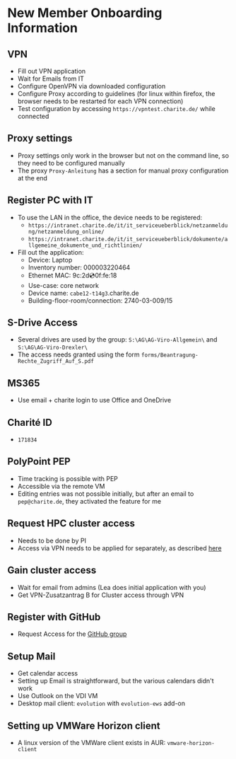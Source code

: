 # New Member Onboarding Information

## VPN

* Fill out VPN application
* Wait for Emails from IT
* Configure OpenVPN via downloaded configuration
* Configure Proxy according to guidelines (for linux within firefox, the
  browser needs to be restarted for each VPN connection)
* Test configuration by accessing `https://vpntest.charite.de/` while connected

## Proxy settings

* Proxy settings only work in the browser but not on the command line, so they need to be configured manually
* The proxy `Proxy-Anleitung` has a section for manual proxy configuration at the end

## Register PC with IT

* To use the LAN in the office, the device needs to be registered:
    * `https://intranet.charite.de/it/it_serviceueberblick/netzanmeldung/netzanmeldung_online/`
    * `https://intranet.charite.de/it/it_serviceueberblick/dokumente/allgemeine_dokumente_und_richtlinien/`
* Fill out the application:
    * Device: Laptop
    * Inventory number: 000003220464
    * Ethernet MAC: 9c:2d:cd:0f:fe:18
    * Use-case: core network
    * Device name: `cabe12-t14g3`.charite.de
    * Building-floor-room/connection: 2740-03-009/15

## S-Drive Access

* Several drives are used by the group: `S:\AG\AG-Viro-Allgemein\` and
  `S:\AG\AG-Viro-Drexler\`
* The access needs granted using the form
  `forms/Beantragung-Rechte_Zugriff_Auf_S.pdf`

## MS365

* Use email + charite login to use Office and OneDrive

## Charité ID

* `171834`

## PolyPoint PEP 

* Time tracking is possible with PEP
* Accessible via the remote VM
* Editing entries was not possible initially, but after an email to
  `pep@charite.de`, they activated the feature for me

## Request HPC cluster access 

* Needs to be done by PI
* Access via VPN needs to be applied for separately, as described
  [here](https://bihealth.github.io/bih-cluster/connecting/from-external)

## Gain cluster access

* Wait for email from admins (Lea does initial application with you)
* Get VPN-Zusatzantrag B for Cluster access through VPN

## Register with GitHub

* Request Access for the [GitHub group](https://github.com/drexler-virus-epidemiology)

## Setup Mail

* Get calendar access
* Setting up Email is straightforward, but the various calendars didn't work
* Use Outlook on the VDI VM
* Desktop mail client: `evolution` with `evolution-ews` add-on 

## Setting up VMWare Horizon client

* A linux version of the VMWare client exists in AUR: `vmware-horizon-client`


